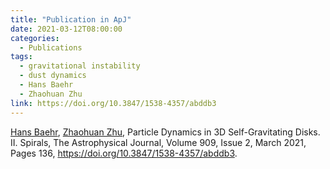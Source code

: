 ```yaml
---
title: "Publication in ApJ"
date: 2021-03-12T08:00:00
categories:
  - Publications
tags:
  - gravitational instability
  - dust dynamics
  - Hans Baehr
  - Zhaohuan Zhu
link: https://doi.org/10.3847/1538-4357/abddb3
---
```


[Hans Baehr](/team/hans-baehr), [Zhaohuan Zhu](/team/zhaohuan-zhu), Particle Dynamics in 3D Self-Gravitating Disks. II. Spirals, The Astrophysical Journal, Volume 909, Issue 2, March 2021, Pages 136, https://doi.org/10.3847/1538-4357/abddb3.